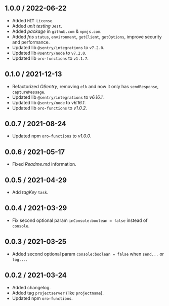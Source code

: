 ## 1.0.0 / 2022-06-22
* Added `MIT License`.
* Added _unit testing_ `Jest`.
* Added _package_ in `github.com` & `npmjs.com`.
* Added _fns_ `status`, `environment`,  `getClient`, `getOptions`, improve security and performance.
* Updated lib `@sentry/integrations` to `v7.2.0`.
* Updated lib `@sentry/node` to `v7.2.0`.
* Updated lib `oro-functions` to `v1.1.7`.

## 0.1.0 / 2021-12-13
* Refactorized _OSentry_, removing `elk` and now it only has `sendResponse`, `captureMessage`.
* Updated lib `@sentry/integrations` to _v6.16.1_.
* Updated lib `@sentry/node` to _v6.16.1_.
* Updated lib `oro-functions` to _v1.0.2_.

## 0.0.7 / 2021-08-24
* Updated npm `oro-functions` to _v1.0.0_.

## 0.0.6 / 2021-05-17
* Fixed _Readme.md_ information.

## 0.0.5 / 2021-04-29
* Add _tagKey_ `task`.

## 0.0.4 / 2021-03-29
* Fix second optional param `inConsole:boolean = false` instead of `console`.

## 0.0.3 / 2021-03-25
* Added second optional param `console:boolean = false` when `send...` or `log...`.

## 0.0.2 / 2021-03-24
* Added changelog.
* Added tag `projectserver` (like `projectname`).
* Updated npm `oro-functions`.
